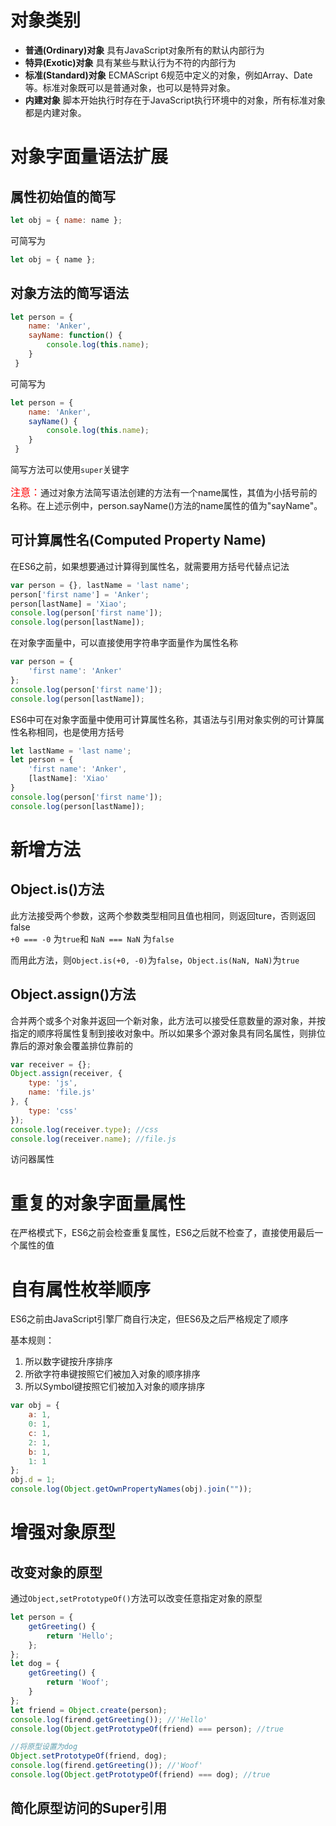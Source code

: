 # 对象类别
* **普通(Ordinary)对象** 具有JavaScript对象所有的默认内部行为
* **特异(Exotic)对象** 具有某些与默认行为不符的内部行为
* **标准(Standard)对象** ECMAScript 6规范中定义的对象，例如Array、Date等。标准对象既可以是普通对象，也可以是特异对象。
* **内建对象** 脚本开始执行时存在于JavaScript执行环境中的对象，所有标准对象都是内建对象。

# 对象字面量语法扩展
## 属性初始值的简写
``` JavaScript
let obj = { name: name }; 
```
可简写为
``` JavaScript
let obj = { name };
```
## 对象方法的简写语法

``` JavaScript
let person = {
    name: 'Anker',
    sayName: function() {
        console.log(this.name);
    }
 }
```
 可简写为
``` JavaScript
let person = {
    name: 'Anker',
    sayName() {
        console.log(this.name);
    }
 }
```
简写方法可以使用`super`关键字

<font color="red" size="3">注意：</font>通过对象方法简写语法创建的方法有一个name属性，其值为小括号前的名称。在上述示例中，person.sayName()方法的name属性的值为"sayName"。

## 可计算属性名(Computed Property Name)
在ES6之前，如果想要通过计算得到属性名，就需要用方括号代替点记法
``` JavaScript
var person = {}, lastName = 'last name';
person['first name'] = 'Anker';
person[lastName] = 'Xiao';
console.log(person['first name']);
console.log(person[lastName]);
```
在对象字面量中，可以直接使用字符串字面量作为属性名称
``` JavaScript
var person = {
    'first name': 'Anker'
};
console.log(person['first name']);
console.log(person[lastName]);
```
ES6中可在对象字面量中使用可计算属性名称，其语法与引用对象实例的可计算属性名称相同，也是使用方括号
``` JavaScript
let lastName = 'last name';
let person = {
    'first name': 'Anker',
    [lastName]: 'Xiao'
}
console.log(person['first name']);
console.log(person[lastName]);
```

# 新增方法
## Object.is()方法
此方法接受两个参数，这两个参数类型相同且值也相同，则返回ture，否则返回false
\
`+0 === -0` 为`true`和 `NaN === NaN` 为`false`

而用此方法，则`Object.is(+0, -0)`为`false`，`Object.is(NaN, NaN)`为`true`

## Object.assign()方法
合并两个或多个对象并返回一个新对象，此方法可以接受任意数量的源对象，并按指定的顺序将属性复制到接收对象中。所以如果多个源对象具有同名属性，则排位靠后的源对象会覆盖排位靠前的
``` JavaScript
var receiver = {};
Object.assign(receiver, {
    type: 'js',
    name: 'file.js'
}, {
    type: 'css'
});
console.log(receiver.type); //css
console.log(receiver.name); //file.js
```
访问器属性

# 重复的对象字面量属性
在严格模式下，ES6之前会检查重复属性，ES6之后就不检查了，直接使用最后一个属性的值

# 自有属性枚举顺序
ES6之前由JavaScript引擎厂商自行决定，但ES6及之后严格规定了顺序

基本规则：
1. 所以数字键按升序排序
2. 所欲字符串键按照它们被加入对象的顺序排序
3. 所以Symbol键按照它们被加入对象的顺序排序

``` JavaScript
var obj = {
    a: 1,
    0: 1,
    c: 1,
    2: 1,
    b: 1,
    1: 1
};
obj.d = 1;
console.log(Object.getOwnPropertyNames(obj).join(""));
```

# 增强对象原型
## 改变对象的原型
通过`Object,setPrototypeOf()`方法可以改变任意指定对象的原型
``` JavaScript
let person = {
    getGreeting() {
        return 'Hello';
    };
};
let dog = {
    getGreeting() {
        return 'Woof';
    }
};
let friend = Object.create(person);
console.log(firend.getGreeting()); //'Hello'
console.log(Object.getPrototypeOf(friend) === person); //true

//将原型设置为dog
Object.setPrototypeOf(friend, dog);
console.log(firend.getGreeting()); //'Woof'
console.log(Object.getPrototypeOf(friend) === dog); //true
```
## 简化原型访问的Super引用
